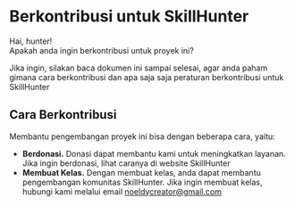 # Berkontribusi untuk SkillHunter

Hai, hunter!<br>
Apakah anda ingin berkontribusi untuk proyek ini?<br>

Jika ingin, silakan baca dokumen ini sampai selesai, agar anda paham gimana cara berkontribusi dan apa saja saja peraturan berkontribusi untuk SkillHunter

## Cara Berkontribusi
Membantu pengembangan proyek ini bisa dengan beberapa cara, yaitu:
- **Berdonasi.** Donasi dapat membantu kami untuk meningkatkan layanan. Jika ingin berdonasi, lihat caranya di website SkillHunter
- **Membuat Kelas.** Dengan membuat kelas, anda dapat membantu pengembangan komunitas SkillHunter. Jika ingin membuat kelas, hubungi kami melalui email noeldycreator@gmail.com
